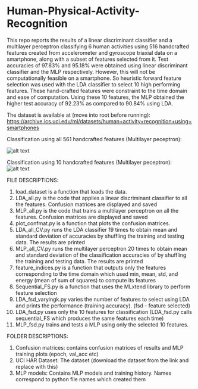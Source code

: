 # Human-Physical-Activity-Recognition

This repo reports the results of a linear discriminant classifier and a multilayer perceptron classifying 6 human activities using 516 handcrafted features created from accelerometer and gyroscope triaxial data on a smartphone, along with a subset of features selected from it. Test accuracies of 97.83% and 95.18% were obtained using linear discriminant classifier and the MLP respectively. However, this will not be computationally feasible on a smartphone. So heuristic forward feature selection was used with the LDA classifier to select 10 high performing features. These hand-crafted features were constraint to the time domain and ease of computation. Using these 10 features, the MLP obtained the higher test accuracy of 92.23% as compared to 90.84% using LDA. 

The dataset is available at (move into root before running):
https://archive.ics.uci.edu/ml/datasets/human+activity+recognition+using+smartphones


Classification using all 561 handcrafted features (Multilayer peceptron): 

![alt text](https://github.com/sid-sundrani/Human-Physical-Activity-Recognition/blob/master/Confusion%20Matrices/MLP_train_all.png)

Classification using  10 handcrafted features (Multilayer peceptron): 
![alt text](https://github.com/sid-sundrani/Human-Physical-Activity-Recognition/blob/master/Confusion%20Matrices/MLP_fsd_test.png)


FILE DESCRIPTIONS:

1. load_dataset is a function that loads the data. 
2. LDA_all.py is the code that applies a linear discriminant classifier to all the features. Confusion matrices are displayed and saved
3. MLP_all.py is the code that trains a multilayer perceptron on all the features. Confusion matrices are displayed and saved 
4. plot_confmat.py is a function that plots the confusion matrices. 
5. LDA_all_CV.py runs the LDA classifier 19 times to obtain mean and standard deviation of accuracies by shuffling the training and testing data. The results are printed
6. MLP_all_CV.py runs the multilayer perceptron 20 times to obtain mean and standard deviation of the classification accuracies of by shuffling the training and testing data. The results are printed
7. feature_indices.py is a function that outputs only the features corresponding to the time domain which used min, mean, std, and energy (mean of sum of squares) to compute its features
8. Sequential_FS.py is a function that uses the MLxtend library to perform feature selection
9. LDA_fsd_varyingk.py	varies the number of features to select using LDA  and prints the performance (training accuracy). (fsd - feature selected)
10. LDA_fsd.py uses only the 10 features for classification (LDA_fsd.py calls sequential_FS which produces the same features each time)
11. MLP_fsd.py trains and tests a MLP using only the selected 10 features. 

FOLDER DESCRIPTIONS:
1. Confusion matrices: contains confusion matrices of results and MLP training plots (epoch, val_acc etc)
2. UCI HAR Dataset: The dataset (download the dataset from the link and replace with this)
3. MLP models: Contains MLP models and training history. Names correspond to python file names which created them


